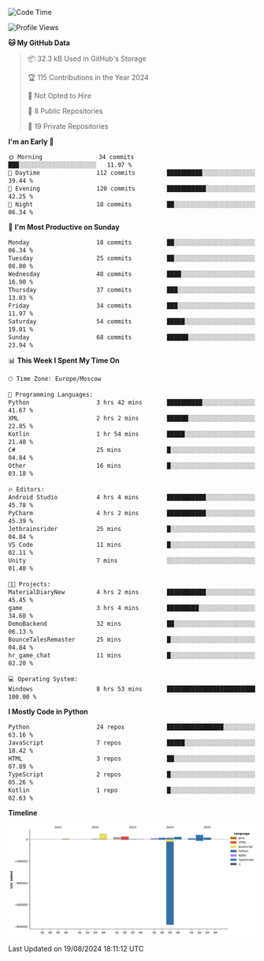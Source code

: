 <!--START_SECTION:waka-->
![Code Time](http://img.shields.io/badge/Code%20Time-466%20hrs%2014%20mins-blue)

![Profile Views](http://img.shields.io/badge/Profile%20Views-7-blue)

**🐱 My GitHub Data** 

> 📦 32.3 kB Used in GitHub's Storage 
 > 
> 🏆 115 Contributions in the Year 2024
 > 
> 🚫 Not Opted to Hire
 > 
> 📜 8 Public Repositories 
 > 
> 🔑 19 Private Repositories 
 > 
**I'm an Early 🐤** 

```text
🌞 Morning                34 commits          ███░░░░░░░░░░░░░░░░░░░░░░   11.97 % 
🌆 Daytime                112 commits         ██████████░░░░░░░░░░░░░░░   39.44 % 
🌃 Evening                120 commits         ███████████░░░░░░░░░░░░░░   42.25 % 
🌙 Night                  18 commits          ██░░░░░░░░░░░░░░░░░░░░░░░   06.34 % 
```
📅 **I'm Most Productive on Sunday** 

```text
Monday                   18 commits          ██░░░░░░░░░░░░░░░░░░░░░░░   06.34 % 
Tuesday                  25 commits          ██░░░░░░░░░░░░░░░░░░░░░░░   08.80 % 
Wednesday                48 commits          ████░░░░░░░░░░░░░░░░░░░░░   16.90 % 
Thursday                 37 commits          ███░░░░░░░░░░░░░░░░░░░░░░   13.03 % 
Friday                   34 commits          ███░░░░░░░░░░░░░░░░░░░░░░   11.97 % 
Saturday                 54 commits          █████░░░░░░░░░░░░░░░░░░░░   19.01 % 
Sunday                   68 commits          ██████░░░░░░░░░░░░░░░░░░░   23.94 % 
```


📊 **This Week I Spent My Time On** 

```text
🕑︎ Time Zone: Europe/Moscow

💬 Programming Languages: 
Python                   3 hrs 42 mins       ██████████░░░░░░░░░░░░░░░   41.67 % 
XML                      2 hrs 2 mins        ██████░░░░░░░░░░░░░░░░░░░   22.85 % 
Kotlin                   1 hr 54 mins        █████░░░░░░░░░░░░░░░░░░░░   21.40 % 
C#                       25 mins             █░░░░░░░░░░░░░░░░░░░░░░░░   04.84 % 
Other                    16 mins             █░░░░░░░░░░░░░░░░░░░░░░░░   03.18 % 

🔥 Editors: 
Android Studio           4 hrs 4 mins        ███████████░░░░░░░░░░░░░░   45.78 % 
PyCharm                  4 hrs 2 mins        ███████████░░░░░░░░░░░░░░   45.39 % 
Jetbrainsrider           25 mins             █░░░░░░░░░░░░░░░░░░░░░░░░   04.84 % 
VS Code                  11 mins             █░░░░░░░░░░░░░░░░░░░░░░░░   02.11 % 
Unity                    7 mins              ░░░░░░░░░░░░░░░░░░░░░░░░░   01.40 % 

🐱‍💻 Projects: 
MaterialDiaryNew         4 hrs 2 mins        ███████████░░░░░░░░░░░░░░   45.45 % 
game                     3 hrs 4 mins        █████████░░░░░░░░░░░░░░░░   34.60 % 
DemoBackend              32 mins             ██░░░░░░░░░░░░░░░░░░░░░░░   06.13 % 
BounceTalesRemaster      25 mins             █░░░░░░░░░░░░░░░░░░░░░░░░   04.84 % 
hr_game_chat             11 mins             █░░░░░░░░░░░░░░░░░░░░░░░░   02.20 % 

💻 Operating System: 
Windows                  8 hrs 53 mins       █████████████████████████   100.00 % 
```

**I Mostly Code in Python** 

```text
Python                   24 repos            ████████████████░░░░░░░░░   63.16 % 
JavaScript               7 repos             █████░░░░░░░░░░░░░░░░░░░░   18.42 % 
HTML                     3 repos             ██░░░░░░░░░░░░░░░░░░░░░░░   07.89 % 
TypeScript               2 repos             █░░░░░░░░░░░░░░░░░░░░░░░░   05.26 % 
Kotlin                   1 repo              █░░░░░░░░░░░░░░░░░░░░░░░░   02.63 % 
```



**Timeline**

![Lines of Code chart](https://raw.githubusercontent.com/adlemx/adlemx/main/assets/bar_graph.png)


 Last Updated on 19/08/2024 18:11:12 UTC
<!--END_SECTION:waka-->

